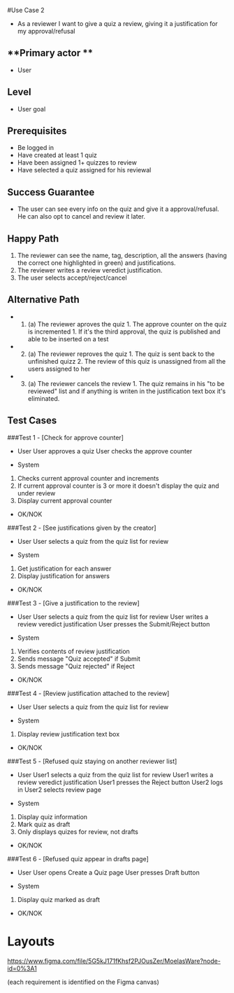 #Use Case 2	

*   As a reviewer I want to give a quiz a review, giving it a justification for my approval/refusal 

## **Primary actor **

* User

## **Level**

* User goal


## **Prerequisites**
* Be logged in
* Have created at least 1 quiz
* Have been assigned 1+ quizzes to review
* Have selected a quiz assigned for his reviewal

## **Success Guarantee**
* The user can see every info on the quiz and give it a approval/refusal. He can also opt to cancel and review it later.

## **Happy Path**

1. The reviewer can see the name, tag, description, all the answers (having the correct one highlighted in green) and justifications. 
2. The reviewer writes a review veredict justification.
3. The user selects accept/reject/cancel

## Alternative Path

* 1.    (a) The reviewer aproves the quiz
            1. The approve counter on the quiz is incremented
                    1. If it's the third approval, the quiz is published and able to be inserted on a test
                
* 2.    (a) The reviewer reproves the quiz
            1. The quiz is sent back to the unfinished quizz
            2. The review of this quiz is unassigned from all the users assigned to her
            
* 3.    (a) The reviewer cancels the review
            1. The quiz remains in his "to be reviewed" list and if anything is writen in the justification text box it's eliminated.

## Test Cases

###Test 1 - [Check for approve counter]
* User
User approves a quiz
User checks the approve counter

* System
1. Checks current approval counter and increments
2. If current approval counter is 3 or more it doesn't display the quiz and under review
3. Display current approval counter

* OK/NOK 

###Test 2 - [See justifications given by the creator]
* User
User selects a quiz from the quiz list for review

* System
1. Get justification for each answer
2. Display justification for answers

* OK/NOK 

###Test 3 - [Give a justification to the review]
* User
User selects a quiz from the quiz list for review
User writes a review veredict justification
User presses the Submit/Reject button

* System
1. Verifies contents of review justification
2. Sends message "Quiz accepted" if Submit
2. Sends message "Quiz rejected" if Reject

* OK/NOK 

###Test 4 - [Review justification attached to the review]
* User
User selects a quiz from the quiz list for review

* System
1. Display review justification text box

* OK/NOK 

###Test 5 - [Refused quiz staying on another reviewer list]
* User
User1 selects a quiz from the quiz list for review
User1 writes a review veredict justification
User1 presses the Reject button
User2 logs in
User2 selects review page

* System
1. Display quiz information
2. Mark quiz as draft
3. Only displays quizes for review, not drafts

* OK/NOK 

###Test 6 - [Refused quiz appear in drafts page]
* User
User opens Create a Quiz page
User presses Draft button

* System
1. Display quiz marked as draft

* OK/NOK 


# **Layouts**
https://www.figma.com/file/5G5kJ171fKhsf2PJOusZer/MoelasWare?node-id=0%3A1

(each requirement is identified on the Figma canvas)
